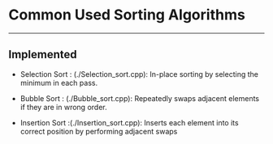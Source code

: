# Common Used Sorting Algorithms

---


## Implemented 

- Selection Sort : (./Selection_sort.cpp): In-place sorting by selecting  the minimum in each pass. 

- Bubble Sort : (./Bubble_sort.cpp): Repeatedly swaps adjacent elements if they are in wrong order.

- Insertion Sort :(./Insertion_sort.cpp): Inserts each element into its correct position by performing adjacent swaps